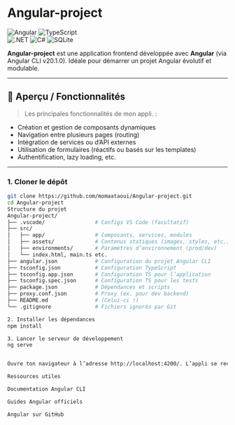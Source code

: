 #  Angular-project
  ![Angular](https://img.shields.io/badge/Angular-DD0031?style=for-the-badge&logo=angular&logoColor=white)
  ![TypeScript](https://img.shields.io/badge/TypeScript-3178C6?style=for-the-badge&logo=typescript&logoColor=white)  
  ![.NET](https://img.shields.io/badge/.NET-512BD4?style=for-the-badge&logo=dotnet&logoColor=white) 
  ![C#](https://img.shields.io/badge/C%23-239120?style=for-the-badge&logo=csharp&logoColor=white)
  ![SQLite](https://img.shields.io/badge/SQLite-07405E?style=for-the-badge&logo=sqlite&logoColor=white)  


**Angular-project** est une application frontend développée avec **Angular** (via Angular CLI v20.1.0). Idéale pour démarrer un projet Angular évolutif et modulable.

---

## 🚀 Aperçu / Fonctionnalités

> Les principales fonctionnalités de mon appli. :
- Création et gestion de composants dynamiques
- Navigation entre plusieurs pages (routing)
- Intégration de services ou d’API externes
- Utilisation de formulaires (réactifs ou basés sur les templates)
- Authentification, lazy loading, etc.

---

### 1. Cloner le dépôt
```bash
git clone https://github.com/momaataoui/Angular-project.git
cd Angular-project
Structure du projet
Angular-project/
├── .vscode/                # Configs VS Code (facultatif)
├── src/
│   ├── app/                # Composants, services, modules
│   ├── assets/             # Contenus statiques (images, styles, etc.)
│   ├── environments/       # Paramètres d’environnement (prod/dev)
│   └── index.html, main.ts etc.
├── angular.json            # Configuration du projet Angular CLI
├── tsconfig.json           # Configuration TypeScript
├── tsconfig.app.json       # Configuration TS pour l’application
├── tsconfig.spec.json      # Configuration TS pour les tests
├── package.json            # Dépendances et scripts
├── proxy.conf.json         # Proxy (ex. pour dev backend)
├── README.md               # (Celui-ci !)
└── .gitignore              # Fichiers ignorés par Git

2. Installer les dépendances
npm install

3. Lancer le serveur de développement
ng serve


Ouvre ton navigateur à l’adresse http://localhost:4200/. L’appli se recharge automatiquement à chaque modification du code.

Ressources utiles

Documentation Angular CLI

Guides Angular officiels

Angular sur GitHub





